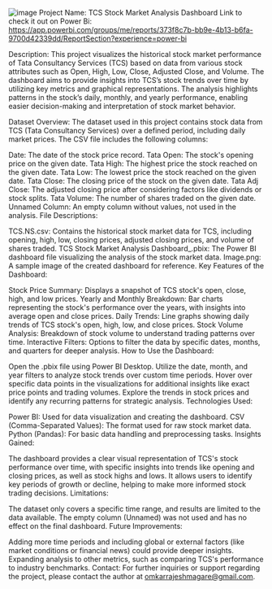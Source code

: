 ![image](https://github.com/user-attachments/assets/a1b92b8f-0d4f-4f86-826c-3fba1349c761)
Project Name: TCS Stock Market Analysis Dashboard
Link to check it out on Power Bi: https://app.powerbi.com/groups/me/reports/373f8c7b-bb9e-4b13-b6fa-9700d42339dd/ReportSection?experience=power-bi

Description: This project visualizes the historical stock market performance of Tata Consultancy Services (TCS) based on data from various stock attributes such as Open, High, Low, Close, Adjusted Close, and Volume. The dashboard aims to provide insights into TCS’s stock trends over time by utilizing key metrics and graphical representations. The analysis highlights patterns in the stock’s daily, monthly, and yearly performance, enabling easier decision-making and interpretation of stock market behavior.

Dataset Overview: The dataset used in this project contains stock data from TCS (Tata Consultancy Services) over a defined period, including daily market prices. The CSV file includes the following columns:

Date: The date of the stock price record.
Tata Open: The stock's opening price on the given date.
Tata High: The highest price the stock reached on the given date.
Tata Low: The lowest price the stock reached on the given date.
Tata Close: The closing price of the stock on the given date.
Tata Adj Close: The adjusted closing price after considering factors like dividends or stock splits.
Tata Volume: The number of shares traded on the given date.
Unnamed Column: An empty column without values, not used in the analysis.
File Descriptions:

TCS.NS.csv: Contains the historical stock market data for TCS, including opening, high, low, closing prices, adjusted closing prices, and volume of shares traded.
TCS Stock Market Analysis Dashboard_.pbix: The Power BI dashboard file visualizing the analysis of the stock market data.
Image.png: A sample image of the created dashboard for reference.
Key Features of the Dashboard:

Stock Price Summary: Displays a snapshot of TCS stock's open, close, high, and low prices.
Yearly and Monthly Breakdown: Bar charts representing the stock's performance over the years, with insights into average open and close prices.
Daily Trends: Line graphs showing daily trends of TCS stock's open, high, low, and close prices.
Stock Volume Analysis: Breakdown of stock volume to understand trading patterns over time.
Interactive Filters: Options to filter the data by specific dates, months, and quarters for deeper analysis.
How to Use the Dashboard:

Open the .pbix file using Power BI Desktop.
Utilize the date, month, and year filters to analyze stock trends over custom time periods.
Hover over specific data points in the visualizations for additional insights like exact price points and trading volumes.
Explore the trends in stock prices and identify any recurring patterns for strategic analysis.
Technologies Used:

Power BI: Used for data visualization and creating the dashboard.
CSV (Comma-Separated Values): The format used for raw stock market data.
Python (Pandas): For basic data handling and preprocessing tasks.
Insights Gained:

The dashboard provides a clear visual representation of TCS's stock performance over time, with specific insights into trends like opening and closing prices, as well as stock highs and lows.
It allows users to identify key periods of growth or decline, helping to make more informed stock trading decisions.
Limitations:

The dataset only covers a specific time range, and results are limited to the data available.
The empty column (Unnamed) was not used and has no effect on the final dashboard.
Future Improvements:

Adding more time periods and including global or external factors (like market conditions or financial news) could provide deeper insights.
Expanding analysis to other metrics, such as comparing TCS's performance to industry benchmarks.
Contact: For further inquiries or support regarding the project, please contact the author at omkarrajeshmagare@gmail.com.
